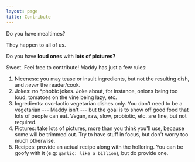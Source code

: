 ```yaml
---
layout: page
title: Contribute
---
```


Do you have mealtimes?

They happen to all of us.

Do you have **loud ones** with **lots of pictures?**

Sweet. Feel free to contribute! Maddy has just a few rules:

1. Niceness: you may tease or insult ingredients, but not the resulting dish, and *never* the reader/cook.
2. Jokes: no \*phobic jokes. Joke about, for instance, onions being too loud, tomatoes on the vine being lazy, etc.
3. Ingredients: ovo-lactic vegetarian dishes only. You don't need to be a vegetarian --- Maddy isn't --- but the goal is to show off good food that lots of people can eat. Vegan, raw, slow, probiotic, etc. are fine, but not required.
4. Pictures: take lots of pictures, more than you think you'll use, because some will be trimmed out. Try to have stuff in focus, but don't worry too much otherwise.
5. Recipes: provide an actual recipe along with the hollering. You can be goofy with it (e.g: `garlic: like a billion`), but do provide one.
